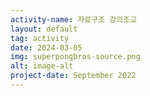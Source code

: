 ```yaml
---
activity-name: 자료구조 강의조교
layout: default
tag: activity
date: 2024-03-05
img: superpongbros-source.png
alt: image-alt
project-date: September 2022
---
```

